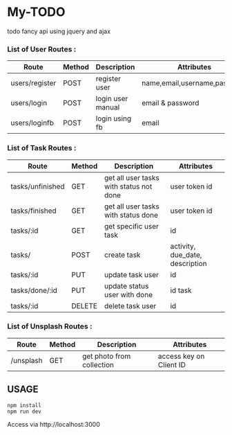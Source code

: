 # My-TODO

todo fancy api using jquery and ajax

### List of User Routes :

| Route          | Method | Description       | Attributes                   |
| -------------- | ------ | ----------------- | ---------------------------- |
| users/register | POST   | register user     | name,email,username,password |
| users/login    | POST   | login user manual | email & password             |
| users/loginfb  | POST   | login using fb    | email                        |

### List of Task Routes :

| Route            | Method | Description                             | Attributes                      |
| ---------------- | ------ | --------------------------------------- | ------------------------------- |
| tasks/unfinished | GET    | get all user tasks with status not done | user token id                   |
| tasks/finished   | GET    | get all user tasks with status done     | user token id                   |
| tasks/:id        | GET    | get specific user task                  | id                              |
| tasks/           | POST   | create task                             | activity, due_date, description |
| tasks/:id        | PUT    | update task user                        | id                              |
| tasks/done/:id   | PUT    | update status user with done            | id task                         |
| tasks/:id        | DELETE | delete task user                        | id                              |

### List of Unsplash Routes :

| Route     | Method | Description               | Attributes              |
| --------- | ------ | ------------------------- | ----------------------- |
| /unsplash | GET    | get photo from collection | access key on Client ID |

## USAGE

```
npm install
npm run dev
```

Access via http://localhost:3000
